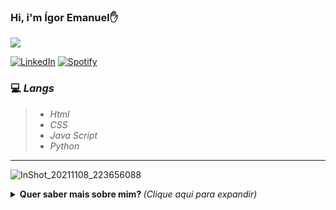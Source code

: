 ### Hi, i'm Ígor Emanuel✋

<img src= "https://camo.githubusercontent.com/71b837571c48af3aa60a73dbc9d5936aa359d78efbfa8a6743cbbbc16b80ef4d/68747470733a2f2f63646e2e646973636f72646170702e636f6d2f6174746163686d656e74732f3830353930323039333930363630383138362f3830353931333937323533353539303932322f74656e6f722e676966"/>
</p>

[![LinkedIn](https://img.shields.io/badge/LinkedIn-0077B5?style=for-the-badge&logo=linkedin&logoColor=white)](https://www.linkedin.com/in/ígor-centofante/)
[![Spotify](https://img.shields.io/badge/Spotify-1ED760?&style=for-the-badge&logo=spotify&logoColor=white)](
https://open.spotify.com/user/rdxswyvg3xevbhjml4kimas8m?si=a64d581b70874f7b)

<h3>💻 <em>Langs</em></h3>
<blockquote>
  <ul>
    <li><em>Html</em></li>
    <li><em>CSS</em></li>
    <li><em>Java Script</em></li>
    <li><em>Python</em></li>
  </ul>
</blockquote>

---
![InShot_20211108_223656088](https://user-images.githubusercontent.com/85705273/140846023-ef1abe10-b591-4857-b0fe-8385200b5980.gif)



<details>
  <summary> <b> Quer saber mais sobre mim? </b> <i>(Clique aqui para expandir)</i> </summary>
  <br>

![Ígor Emanuel stats](https://github-readme-stats.vercel.app/api?username=IgorCentofante&show_icons=true&theme=radical)

[ 💬 ] Discord: !MiranhaFDS#3134
<img src= "https://camo.githubusercontent.com/71b837571c48af3aa60a73dbc9d5936aa359d78efbfa8a6743cbbbc16b80ef4d/68747470733a2f2f63646e2e646973636f72646170702e636f6d2f6174746163686d656e74732f3830353930323039333930363630383138362f3830353931333937323533353539303932322f74656e6f722e676966"/>
</p>
